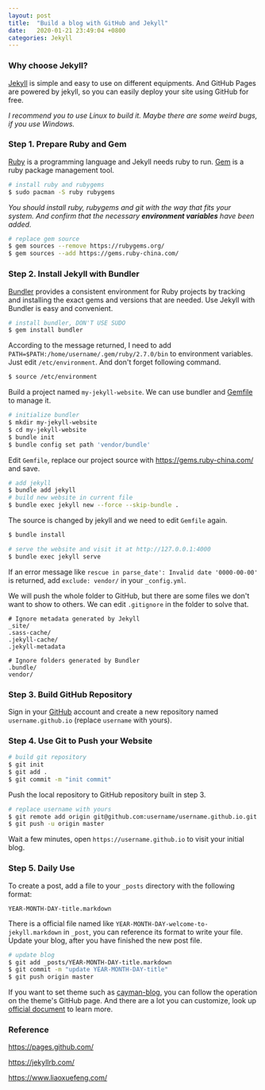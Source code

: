 ```yaml
---
layout: post
title:  "Build a blog with GitHub and Jekyll"
date:   2020-01-21 23:49:04 +0800
categories: Jekyll
---
```

### Why choose Jekyll? 

[Jekyll](https://jekyllrb.com/) is simple and easy to use on different equipments. And GitHub Pages are powered by jekyll, so you can easily deploy your site using GitHub for free. 

 *I recommend you to use Linux to build it. Maybe there are some weird bugs, if you use Windows.* 

### Step 1. Prepare Ruby and Gem

[Ruby](https://www.ruby-lang.org/en/) is a programming language and Jekyll needs ruby to run. [Gem](https://rubygems.org/) is a ruby package management tool. 

```bash
# install ruby and rubygems
$ sudo pacman -S ruby rubygems
```

*You should install ruby, rubygems and git with the way that fits your system. And confirm that the necessary **environment variables** have been added.* 

```bash
# replace gem source
$ gem sources --remove https://rubygems.org/
$ gem sources --add https://gems.ruby-china.com/
```

### Step 2. Install Jekyll with Bundler

[Bundler](https://bundler.io/) provides a consistent environment for Ruby projects by tracking and installing the exact gems and versions that are needed. Use Jekyll with Bundler is easy and convenient. 

```bash
# install bundler, DON'T USE SUDO
$ gem install bundler
```

According to the message returned, I need to add `PATH=$PATH:/home/username/.gem/ruby/2.7.0/bin` to environment variables. Just edit `/etc/environment`. And don't forget following command. 

```bash
$ source /etc/environment
```

Build a project named `my-jekyll-website`. We can use bundler and [Gemfile](https://tosbourn.com/what-is-the-gemfile/) to manage it. 

```bash
# initialize bundler
$ mkdir my-jekyll-website
$ cd my-jekyll-website
$ bundle init
$ bundle config set path 'vendor/bundle'
```
Edit `Gemfile`, replace our project source with https://gems.ruby-china.com/ and save. 

```bash
# add jekyll
$ bundle add jekyll
# build new website in current file
$ bundle exec jekyll new --force --skip-bundle .
```
The source is changed by jekyll and we need to edit `Gemfile` again. 

```bash
$ bundle install
```
```bash
# serve the website and visit it at http://127.0.0.1:4000
$ bundle exec jekyll serve
```

If an error message like `rescue in parse_date': Invalid date '0000-00-00'` is returned, add `exclude: vendor/` in your `_config.yml`. 

We will push the whole folder to GitHub, but there are some files we don't want to show to others. We can edit `.gitignore` in the folder to solve that. 

```
# Ignore metadata generated by Jekyll
_site/
.sass-cache/
.jekyll-cache/
.jekyll-metadata

# Ignore folders generated by Bundler
.bundle/
vendor/
```

### Step 3. Build GitHub Repository

Sign in your [GitHub](https://github.com/login) account and create a new repository named `username.github.io` (replace `username` with yours). 

### Step 4. Use Git to Push your Website

```bash
# build git repository
$ git init
$ git add .
$ git commit -m "init commit"
```

Push the local repository to GitHub repository built in step 3. 

```bash
# replace username with yours
$ git remote add origin git@github.com:username/username.github.io.git
$ git push -u origin master
```

Wait a few minutes, open `https://username.github.io` to visit your initial blog. 

### Step 5. Daily Use

To create a post, add a file to your `_posts` directory with the following format:

```
YEAR-MONTH-DAY-title.markdown
```

There is a official file named like `YEAR-MONTH-DAY-welcome-to-jekyll.markdown` in `_post`, you can reference its format to write your file. Update your blog, after you have finished the new post file. 

```bash
# update blog
$ git add _posts/YEAR-MONTH-DAY-title.markdown
$ git commit -m "update YEAR-MONTH-DAY-title"
$ git push origin master
```

If you want to set theme such as [cayman-blog](https://github.com/lorepirri/cayman-blog), you can follow the operation on the theme's GitHub page.  And there are a lot you can customize, look up [official document](https://jekyllrb.com/docs/) to learn more. 

### Reference

https://pages.github.com/

https://jekyllrb.com/

https://www.liaoxuefeng.com/